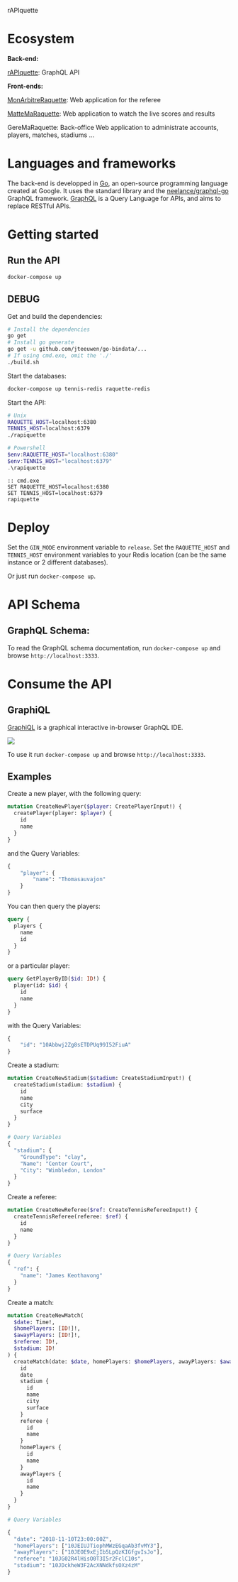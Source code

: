 rAPIquette

# Ecosystem

**Back-end:**

[rAPIquette](https://github.com/poudre-aux-yeux/rapiquette): GraphQL API

**Front-ends:**

[MonArbitreRaquette](https://github.com/poudre-aux-yeux/mon-arbitre-raquette):
Web application for the referee

[MatteMaRaquette](https://github.com/poudre-aux-yeux/ATP_LIVE):
Web application to watch the live scores and results

GereMaRaquette: Back-office Web application to administrate accounts, players,
matches, stadiums ...

# Languages and frameworks

The back-end is developped in [Go](https://golang.org/), an open-source
programming language created at Google.
It uses the standard library and the
[neelance/graphql-go](https://github.com/neelance/graphql-go) GraphQL framework.
[GraphQL](https://graphql.org) is a Query Language for APIs, and aims to replace
RESTful APIs.

# Getting started

## Run the API

``` sh
docker-compose up
```

## DEBUG

Get and build the dependencies:

``` sh
# Install the dependencies
go get
# Install go generate
go get -u github.com/jteeuwen/go-bindata/...
# If using cmd.exe, omit the './'
./build.sh
```

Start the databases:

``` sh
docker-compose up tennis-redis raquette-redis
```

Start the API:

``` sh
# Unix
RAQUETTE_HOST=localhost:6380
TENNIS_HOST=localhost:6379
./rapiquette
```

``` powershell
# Powershell
$env:RAQUETTE_HOST="localhost:6380"
$env:TENNIS_HOST="localhost:6379"
.\rapiquette
```

``` batch
:: cmd.exe
SET RAQUETTE_HOST=localhost:6380
SET TENNIS_HOST=localhost:6379
rapiquette
```

# Deploy

Set the `GIN_MODE` environment variable to `release`.
Set the `RAQUETTE_HOST` and `TENNIS_HOST` environment variables to your Redis
location (can be the same instance or 2 different databases).

Or just run `docker-compose up`.

# API Schema

## GraphQL Schema:

To read the GraphQL schema documentation,
run `docker-compose up` and browse `http://localhost:3333`.

# Consume the API

## GraphiQL

[GraphiQL](https://github.com/graphql/graphiql) is a graphical interactive
in-browser GraphQL IDE.

[![](resources/graphiql.png)](http://graphql.org/swapi-graphql)

To use it run `docker-compose up` and browse `http://localhost:3333`.

## Examples

Create a new player, with the following query:

``` graphql
mutation CreateNewPlayer($player: CreatePlayerInput!) {
  createPlayer(player: $player) {
    id
    name
  }
}
```

and the Query Variables:

``` graphql
{
    "player": {
        "name": "Thomasauvajon"
    }
}
```

You can then query the players:

``` graphql
query {
  players {
    name
    id
  }
}
```

or a particular player:

``` graphql
query GetPlayerByID($id: ID!) {
  player(id: $id) {
    id
    name
  }
}
```

with the Query Variables:

``` graphql
{
  	"id": "10Abbwj2Zg8sETDPUq99I52FiuA"
}
```

Create a stadium:

``` graphql
mutation CreateNewStadium($stadium: CreateStadiumInput!) {
  createStadium(stadium: $stadium) {
    id
    name
    city
    surface
  }
}

# Query Variables
{
  "stadium": {
    "GroundType": "clay",
    "Name": "Center Court",
    "City": "Wimbledon, London"
  }
}
```

Create a referee:

``` graphql
mutation CreateNewReferee($ref: CreateTennisRefereeInput!) {
  createTennisReferee(referee: $ref) {
    id
    name
  }
}

# Query Variables
{
  "ref": {
    "name": "James Keothavong"
  }
}
```

Create a match:

``` graphql
mutation CreateNewMatch(
  $date: Time!,
  $homePlayers: [ID!]!,
  $awayPlayers: [ID!]!,
  $referee: ID!,
  $stadium: ID!
) {
  createMatch(date: $date, homePlayers: $homePlayers, awayPlayers: $awayPlayers, referee: $referee, stadium: $stadium) {
    id
    date
    stadium {
      id
      name
      city
      surface
    }
    referee {
      id
      name
    }
    homePlayers {
      id
      name
    }
    awayPlayers {
      id
      name
    }
  }
}

# Query Variables

{
  "date": "2018-11-10T23:00:00Z",
  "homePlayers": ["10JEIUJTiophMWzEGqaAb3fvMY3"],
  "awayPlayers": ["10JEOE9xEjIb5LpQzKIGfgvIsJo"],
  "referee": "10JG02R4lHisO0T3I5r2FclC10s",
  "stadium": "10JDckheW3F2AcXNNdkfsOXz4zM"
}
```
